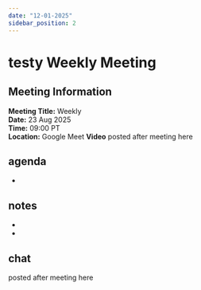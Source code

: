 ```yaml
---
date: "12-01-2025"
sidebar_position: 2
---
```


# testy Weekly Meeting

## Meeting Information

**Meeting Title:** Weekly  
**Date:** 23 Aug 2025  
**Time:** 09:00 PT  
**Location:** Google Meet 
**Video** posted after meeting here

## agenda

- 

## notes

- 
- 


## chat

posted after meeting here
